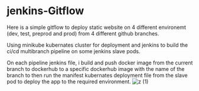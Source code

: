 # jenkins-Gitflow
Here is a simple gitflow to deploy static website on 4 different environemt (dev, test, preprod and prod) from 4 different github branches.

Using minikube kubernates cluster for deployment and jenkins to build the ci/cd multibranch pipeline on some jenkins slave pods.

On each pipeline jenkins file, i build and push docker image from the current branch to dockerhub to a specific dockerhub image with the name of the branch to then run the manifest kubernates deployment file from the slave pod to deploy the app to the required environment.
![z (1)](https://github.com/mohamedsamirspot/jenkins-Gitflow/assets/71722372/bf76b16e-fb25-4274-aeb9-4b137067e488)


